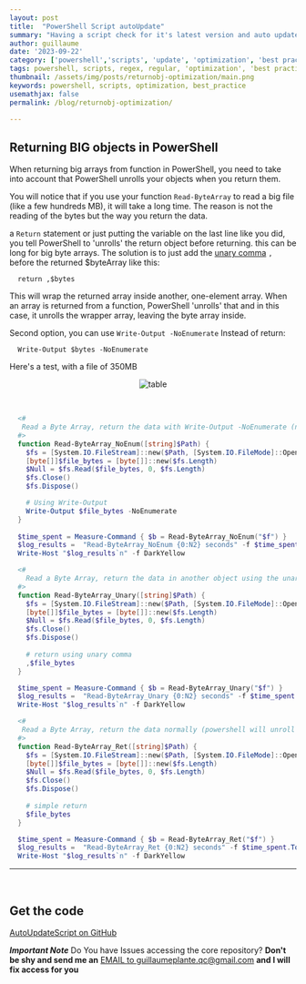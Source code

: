 ```yaml
---
layout: post
title:  "PowerShell Script autoUpdate"
summary: "Having a script check for it's latest version and auto update and relauch if available"
author: guillaume
date: '2023-09-22'
category: ['powershell','scripts', 'update', 'optimization', 'best practice']
tags: powershell, scripts, regex, regular, 'optimization', 'best practice'
thumbnail: /assets/img/posts/returnobj-optimization/main.png
keywords: powershell, scripts, optimization, best_practice
usemathjax: false
permalink: /blog/returnobj-optimization/

---
```



## Returning BIG objects in PowerShell

When returning big arrays from function in PowerShell, you need to take into account that PowerShell unrolls your objects when you return them.

You will notice that if you use your function ```Read-ByteArray``` to read a big file (like a few hundreds MB), it will take a long time. The reason is not the reading of the bytes but the way you return the data.

a ```Return``` statement or just putting the variable on the last line like you did, you tell PowerShell to 'unrolls' the return object before returning. this can be long for big byte arrays. The solution is to just add the [unary comma](https://learn.microsoft.com/en-us/powershell/module/microsoft.powershell.core/about/about_operators?view=powershell-7.3&viewFallbackFrom=powershell-7#comma-operator-) ```,``` before the returned $byteArray like this:

```
  return ,$bytes
```

This will wrap the returned array inside another, one-element array. When an array is returned from a function, PowerShell 'unrolls' that and in this case, it unrolls the wrapper array, leaving the byte array inside.

Second option, you can use ```Write-Output -NoEnumerate``` Instead of return:


```
  Write-Output $bytes -NoEnumerate
```

Here's a test, with a file of 350MB


<center>
<img src="https://arsscriptum.github.io/assets/img/posts/returnobj-optimization/return.png" alt="table" />
</center>
<br>



```powershell

  <#
   Read a Byte Array, return the data with Write-Output -NoEnumerate (not unrolling)
  #>
  function Read-ByteArray_NoEnum([string]$Path) {
    $fs = [System.IO.FileStream]::new($Path, [System.IO.FileMode]::Open, [System.IO.FileAccess]::Read)
    [byte[]]$file_bytes = [byte[]]::new($fs.Length)
    $Null = $fs.Read($file_bytes, 0, $fs.Length) 
    $fs.Close()
    $fs.Dispose()

    # Using Write-Output
    Write-Output $file_bytes -NoEnumerate
  }  
  
  $time_spent = Measure-Command { $b = Read-ByteArray_NoEnum("$f") }
  $log_results =  "Read-ByteArray_NoEnum {0:N2} seconds" -f $time_spent.TotalSeconds
  Write-Host "$log_results`n" -f DarkYellow

  <#
    Read a Byte Array, return the data in another object using the unary comma
  #>
  function Read-ByteArray_Unary([string]$Path) {
    $fs = [System.IO.FileStream]::new($Path, [System.IO.FileMode]::Open, [System.IO.FileAccess]::Read)
    [byte[]]$file_bytes = [byte[]]::new($fs.Length)
    $Null = $fs.Read($file_bytes, 0, $fs.Length) 
    $fs.Close()
    $fs.Dispose()
    
    # return using unary comma
    ,$file_bytes
  } 

  $time_spent = Measure-Command { $b = Read-ByteArray_Unary("$f") }
  $log_results =  "Read-ByteArray_Unary {0:N2} seconds" -f $time_spent.TotalSeconds
  Write-Host "$log_results`n" -f DarkYellow

  <#
   Read a Byte Array, return the data normally (powershell will unroll the object)
  #>
  function Read-ByteArray_Ret([string]$Path) {
    $fs = [System.IO.FileStream]::new($Path, [System.IO.FileMode]::Open, [System.IO.FileAccess]::Read)
    [byte[]]$file_bytes = [byte[]]::new($fs.Length)
    $Null = $fs.Read($file_bytes, 0, $fs.Length) 
    $fs.Close()
    $fs.Dispose()
    
    # simple return
    $file_bytes
  }  

  $time_spent = Measure-Command { $b = Read-ByteArray_Ret("$f") }
  $log_results =  "Read-ByteArray_Ret {0:N2} seconds" -f $time_spent.TotalSeconds
  Write-Host "$log_results`n" -f DarkYellow

```


-------------------


<br>


## Get the code 

[AutoUpdateScript on GitHub](https://github.com/arsscriptum/PowerShell.Reddit.Support/tree/master/ReturnOptimization)


***Important Note*** Do You have Issues accessing the core repository? **Don't be shy and send me an** [EMAIL to guillaumeplante.qc@gmail.com](mailto:guillaumeplante.qc@gmail.com) **and I will fix access for you**